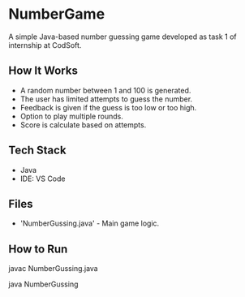 # NumberGame
A simple Java-based number guessing game developed as task 1 of internship at CodSoft.
## How It Works
- A random number between 1 and 100 is generated.
- The user has limited attempts to guess the number.
- Feedback is given if the guess is too low or too high.
- Option to play multiple rounds.
- Score is calculate based on attempts.

## Tech Stack
- Java
- IDE: VS Code

## Files 
- 'NumberGussing.java' - Main game logic.

## How to Run

javac NumberGussing.java

java NumberGussing
